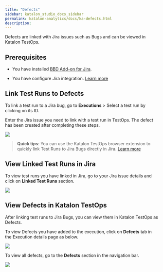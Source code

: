 ```yaml
---
title: "Defects" 
sidebar: katalon_studio_docs_sidebar
permalink: katalon-analytics/docs/ka-defects.html 
description: 
---
```

Defects are linked with Jira issues such as Bugs and can be viewed in Katalon TestOps.

## Prerequisites

- You have installed [BBD Add-on for Jira](https://marketplace.atlassian.com/apps/1217501/katalon-bdd-test-automation-for-jira?hosting=cloud&tab=overview).

- You have configure Jira integration. [Learn more](https://docs.katalon.com/katalon-analytics/docs/kt-jira-config.html)

## Link Test Runs to Defects

To link a test run to a Jira bug, go to **Executions** > Select a test run by clicking on its ID.

Enter the Jira issue you need to link with a test run in TestOps. The defect has been created after completing these steps.

<img src="https://github.com/katalon-studio/docs-images/raw/master/katalon-analytics/docs/ka-integration-jira/test-run-testops.png" width="" height="">

> **Quick tips**: You can use the Katalon TestOps browser extension to quickly link Test Runs to Jira Bugs directly in Jira. [Learn more](https://docs.katalon.com/katalon-analytics/docs/kt-jira-issue.html)

## View Linked Test Runs in Jira

To view test runs you have linked in Jira, go to your Jira issue details and click on **Linked Test Runs** section.

<img src="https://github.com/katalon-studio/docs-images/raw/master/katalon-analytics/docs/ka-integration-jira/linked-test-run.png" width="" height="">

## View Defects in Katalon TestOps

After linking test runs to Jira Bugs, you can view them in Katalon TestOps as Defects.

To view Defects you have added to the execution, click on **Defects** tab in the Execution details page as below.


<img src="https://github.com/katalon-studio/docs-images/raw/master/katalon-analytics/docs/ka-integration-jira/defect-tab.png" width="" height="">

To view all defects, go to the **Defects** section in the navigation bar.

<img src="https://github.com/katalon-studio/docs-images/raw/master/katalon-analytics/docs/ka-integration-jira/defect-menu.png" width="" height="">